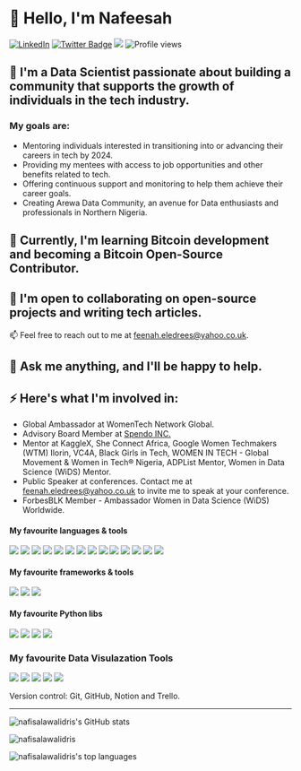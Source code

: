 # 👋 Hello, I'm Nafeesah

[![LinkedIn](https://img.shields.io/badge/-LinkedIn-blue?style=flat&logo=linkedin&logoColor=white)](https://www.linkedin.com/in/nafisa-lawal-idris/)
[![Twitter Badge](https://img.shields.io/badge/-@FeenahNafeesah-1ca0f1?style=for-the-badge&logo=twitter&logoColor=white)](https://twitter.com/FeenahNafeesah)
[![](https://img.shields.io/badge/Medium-12100E?style=for-the-badge&logo=medium&logoColor=white)](https://medium.com/@nafisaidris413) 
![Profile views](https://gpvc.arturio.dev/nafisalawalidris)

## 👀 I'm a Data Scientist passionate about building a community that supports the growth of individuals in the tech industry.

### My goals are:

- Mentoring individuals interested in transitioning into or advancing their careers in tech by 2024.
- Providing my mentees with access to job opportunities and other benefits related to tech.
- Offering continuous support and monitoring to help them achieve their career goals.
- Creating Arewa Data Community, an avenue for Data enthusiasts and professionals in Northern Nigeria.

## 🌱 Currently, I'm learning Bitcoin development and becoming a Bitcoin Open-Source Contributor.

## 💞️ I'm open to collaborating on open-source projects and writing tech articles.

📫 Feel free to reach out to me at feenah.eledrees@yahoo.co.uk.

## 💬 Ask me anything, and I'll be happy to help.

## ⚡️ Here's what I'm involved in:

- Global Ambassador at WomenTech Network Global.
- Advisory Board Member at [Spendo INC.](https://github.com/Spendoware)
- Mentor at KaggleX, She Connect Africa, Google Women Techmakers (WTM) Ilorin, VC4A, Black Girls in Tech, WOMEN IN TECH - Global Movement & Women in Tech® Nigeria, ADPList Mentor, Women in Data Science (WiDS) Mentor.
- Public Speaker at conferences. Contact me at feenah.eledrees@yahoo.co.uk to invite me to speak at your conference.
- ForbesBLK Member - Ambassador Women in Data Science (WiDS) Worldwide.


#### My favourite languages & tools
![](https://img.shields.io/badge/Code-Python-informational?style=flat&logo=python&logoColor=white&color=3776AB)
![](https://img.shields.io/badge/Code-Jupyter-informational?style=flat&logo=jupyter&logoColor=white&color=F37626)
![](https://img.shields.io/badge/Code-Git-informational?style=flat&logo=Git&logoColor=white&color=F05032)
![](https://img.shields.io/badge/Code-Postgresql-informational?style=flat&logo=LaTeX&logoColor=white&color=008080)
![](https://img.shields.io/badge/Code-mysql-informational?style=flat&logo=LaTeX&logoColor=white&color=008080)
![](https://img.shields.io/badge/Code-html-informational?style=flat&logo=LaTeX&logoColor=white&color=008080)
![](https://img.shields.io/badge/Code-CSS-informational?style=flat&logo=LaTeX&logoColor=white&color=008080)
![](https://img.shields.io/badge/Code-Javascript-informational?style=flat&logo=LaTeX&logoColor=white&color=008080)
![](https://img.shields.io/badge/Code-bitcoin-informational?style=flat&logo=LaTeX&logoColor=white&color=008080)
![](https://img.shields.io/badge/Code-R-informational?style=flat&logo=LaTeX&logoColor=white&color=008080)
![](https://img.shields.io/badge/Code-SPSS-informational?style=flat&logo=LaTeX&logoColor=white&color=008080)
![](https://img.shields.io/badge/Code-Matlab-informational?style=flat&logo=LaTeX&logoColor=white&color=008080)
![](https://img.shields.io/badge/Code-Minitab-informational?style=flat&logo=LaTeX&logoColor=white&color=008080)
![](https://img.shields.io/badge/Code-STATA-informational?style=flat&logo=LaTeX&logoColor=white&color=008080)

#### My favourite frameworks & tools  
![](https://img.shields.io/badge/TensorFlow-informational?style=flat&logo=TensorFlow&logoColor=white&color=FF6F00)
![](https://img.shields.io/badge/PyTorch-informational?style=flat&logo=PyTorch&logoColor=white&color=EE4C2C)
![](https://img.shields.io/badge/Keras-informational?style=flat&logo=Keras&logoColor=white&color=D00000)


#### My favourite Python libs
![](https://img.shields.io/badge/Pandas-informational?style=flat&logo=pandas&logoColor=white&color=150458)
![](https://img.shields.io/badge/NumPy-informational?style=flat&logo=numpy&logoColor=white&color=013243)
![](https://img.shields.io/badge/SciPy-informational?style=flat&logo=scipy&logoColor=white&color=8CAAE6)
![](https://img.shields.io/badge/ScikitLearn-informational?style=flat&logo=scikit-learn&logoColor=white&color=F7931E)

### My favourite Data Visulazation Tools 
![](https://img.shields.io/badge/Code-PowerBi-informational?style=flat&logo=LaTeX&logoColor=white&color=008080)
![](https://img.shields.io/badge/Code-Tableau-informational?style=flat&logo=LaTeX&logoColor=white&color=008080)
![](https://img.shields.io/badge/Code-Seaborn-informational?style=flat&logo=LaTeX&logoColor=white&color=008080)
![](https://img.shields.io/badge/Code-Matplotlib-informational?style=flat&logo=LaTeX&logoColor=white&color=008080)
![](https://img.shields.io/badge/Code-Excel-informational?style=flat&logo=LaTeX&logoColor=white&color=008080)

Version control:	Git, GitHub, Notion and Trello.


---

![nafisalawalidris's GitHub stats](https://github-readme-stats.vercel.app/api?username=nafisalawalidris&show_icons=true&include_all_commits=true&hide_border=true)

<p><img align="center" src="https://github-readme-streak-stats.herokuapp.com/?user=yczar&theme=onedark" alt="nafisalawalidris" /></p> 

![nafisalawalidris's top languages](https://github-readme-stats.vercel.app/api/top-langs/?username=nafisalawalidris&langs_count=8&layout=compact&hide_border=true)
